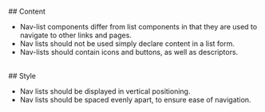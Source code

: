 <br>
## Content

* Nav-list components differ from list components in that they are used to navigate to other links and pages.
* Nav lists should not be used simply declare content in a list form.
* Nav-lists should contain icons and buttons, as well as descriptors.

<br>
## Style

* Nav lists should be displayed in vertical positioning.
* Nav lists should be spaced evenly apart, to ensure ease of navigation.